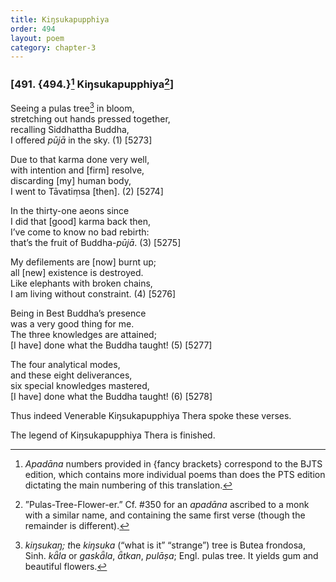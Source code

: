 ```yaml
---
title: Kiŋsukapupphiya
order: 494
layout: poem
category: chapter-3
---
```


### \[491. {494.}[^1] Kiŋsukapupphiya[^2]\]

Seeing a pulas tree[^3] in bloom,  
stretching out hands pressed together,  
recalling Siddhattha Buddha,  
I offered *pūjā* in the sky. (1) \[5273\]

Due to that karma done very well,  
with intention and \[firm\] resolve,  
discarding \[my\] human body,  
I went to Tāvatiṃsa \[then\]. (2) \[5274\]

In the thirty-one aeons since  
I did that \[good\] karma back then,  
I’ve come to know no bad rebirth:  
that’s the fruit of Buddha-*pūjā*. (3) \[5275\]

My defilements are \[now\] burnt up;  
all \[new\] existence is destroyed.  
Like elephants with broken chains,  
I am living without constraint. (4) \[5276\]

Being in Best Buddha’s presence  
was a very good thing for me.  
The three knowledges are attained;  
\[I have\] done what the Buddha taught! (5) \[5277\]

The four analytical modes,  
and these eight deliverances,  
six special knowledges mastered,  
\[I have\] done what the Buddha taught! (6) \[5278\]

Thus indeed Venerable Kiŋsukapupphiya Thera spoke these verses.

The legend of Kiŋsukapupphiya Thera is finished.

[^1]: *Apadāna* numbers provided in {fancy brackets} correspond to the BJTS edition, which contains more individual poems than does the PTS edition dictating the main numbering of this translation.

[^2]: ”Pulas-Tree-Flower-er.” Cf. \#350 for an *apadāna* ascribed to a monk with a similar name, and containing the same first verse (though the remainder is different).

[^3]: *kiŋsukaŋ; t*he *kiŋsuka* (“what is it” “strange”) tree is Butea frondosa, Sinh. *kǟla* or *gaskǟla*, *ǟtkan*, *pulāṣa*; Engl. pulas tree. It yields gum and beautiful flowers.

